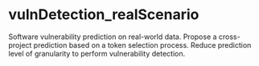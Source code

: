 # vulnDetection_realScenario
Software vulnerability prediction on real-world data. Propose a cross-project prediction based on a token selection process. Reduce prediction level of granularity to perform vulnerability detection. 
